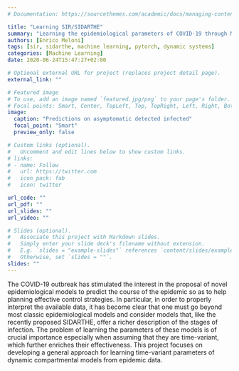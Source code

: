 ```yaml
---
# Documentation: https://sourcethemes.com/academic/docs/managing-content/

title: "Learning SIR/SIDARTHE"
summary: "Learning the epidemiological parameters of COVID-19 through Machine Learning."
authors: [Enrico Meloni]
tags: [sir, sidarthe, machine learning, pytorch, dynamic systems]
categories: [Machine Learning]
date: 2020-06-24T15:47:27+02:00

# Optional external URL for project (replaces project detail page).
external_link: ""

# Featured image
# To use, add an image named `featured.jpg/png` to your page's folder.
# Focal points: Smart, Center, TopLeft, Top, TopRight, Left, Right, BottomLeft, Bottom, BottomRight.
image:
  caption: "Predictions on asymptomatic detected infected"
  focal_point: "Smart"
  preview_only: false

# Custom links (optional).
#   Uncomment and edit lines below to show custom links.
# links:
# - name: Follow
#   url: https://twitter.com
#   icon_pack: fab
#   icon: twitter

url_code: ""
url_pdf: ""
url_slides: ""
url_video: ""

# Slides (optional).
#   Associate this project with Markdown slides.
#   Simply enter your slide deck's filename without extension.
#   E.g. `slides = "example-slides"` references `content/slides/example-slides.md`.
#   Otherwise, set `slides = ""`.
slides: ""
---
```


The COVID-19 outbreak has stimulated the interest in the proposal of novel epidemiological models to predict the course of the epidemic so as to help planning effective control strategies. In particular, in order to properly interpret the available data, it has become clear that one must go beyond most classic epidemiological models and consider models that, like the recently proposed SIDARTHE, offer a richer description of the stages of infection. The problem of learning the parameters of these models is of crucial importance especially when assuming that they are time-variant, which further enriches their effectiveness. This project focuses on developing a general approach for learning time-variant parameters of dynamic compartmental models from epidemic data.